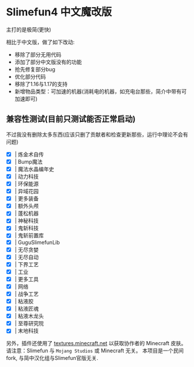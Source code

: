 # Slimefun4 中文魔改版

主打的是极简(更快)

相比于中文版，做了如下改动:
- 移除了部分无用代码
- 添加了部分中文版没有的功能
- 抢先修复部分bug
- 优化部分代码
- 移除了1.16与1.17的支持
- 新增物品类型：可加速的机器(消耗电的机器，如充电台那些，简介中带有可加速即可)
## 兼容性测试(目前只测试能否正常启动)

不过我没有删除太多东西(应该只删了贡献者和检查更新那些，运行中理论不会有问题)

- [x] | 炼金术自传
- [x] | Bump魔法
- [x] | 魔法水晶编年史
- [x] | 动力科技
- [x] | 环保能源
- [x] | 异域花园
- [x] | 更多装备
- [x] | 额外头颅
- [x] | 蓬松机器
- [x] | 神秘科技
- [x] | 鬼斩科技
- [x] | 鬼斩前置库
- [x] | GuguSlimefunLib
- [x] | 无尽贪婪
- [x] | 无尽自动
- [x] | 下界工艺
- [x] | 工业
- [x] | 更多工具
- [x] | 网络
- [x] | 战争工艺
- [x] | 粘液胶
- [x] | 粘液匠魂
- [x] | 粘液木龙头
- [x] | 至尊研究院
- [x] | 末地科技

另外，插件还使用了 [textures.minecraft.net](https://www.minecraft.net/en-us) 以获取协作者的 Minecraft 皮肤。
请注意：Slimefun 与 `Mojang Studios` 或 Minecraft 无关。
本项目是一个民间fork, 与简中汉化组与Slimefun官版无关.
